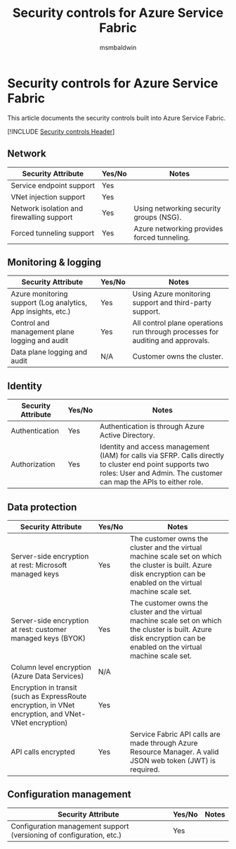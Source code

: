 ﻿---
title: Security controls for Azure Service Fabric
description: A checklist of security controls for evaluating Azure Service Fabric
services: service-fabric
documentationcenter: ''
author: msmbaldwin
manager: barbkess

ms.service: service-fabric
ms.topic: conceptual
ms.date: 04/16/2019
ms.author: mbaldwin

---

# Security controls for Azure Service Fabric

This article documents the security controls built into Azure Service Fabric. 

[!INCLUDE [Security controls Header](../../includes/security-controls-header.md)]

## Network

| Security Attribute | Yes/No | Notes |
|---|---|--|
| Service endpoint support| Yes |  |
| VNet injection support| Yes |  |
| Network isolation and firewalling support| Yes | Using networking security groups (NSG). |
| Forced tunneling support| Yes | Azure networking provides forced tunneling. |

## Monitoring & logging

| Security Attribute | Yes/No | Notes|
|---|---|--|
| Azure monitoring support (Log analytics, App insights, etc.)| Yes | Using Azure monitoring support and third-party support. |
| Control and management plane logging and audit| Yes | All control plane operations run through processes for auditing and approvals. |
| Data plane logging and audit| N/A | Customer owns the cluster.  |

## Identity

| Security Attribute | Yes/No | Notes|
|---|---|--|
| Authentication| Yes | Authentication is through Azure Active Directory. |
| Authorization| Yes | Identity and access management (IAM) for calls via SFRP. Calls directly to cluster end point supports two roles: User and Admin. The customer can map the APIs to either role. |

## Data protection

| Security Attribute | Yes/No | Notes |
|---|---|--|
| Server-side encryption at rest: Microsoft managed keys | Yes | The customer owns the cluster and the virtual machine scale set on which the cluster is built. Azure disk encryption can be enabled on the virtual machine scale set. |
| Server-side encryption at rest: customer managed keys (BYOK) | Yes | The customer owns the cluster and the virtual machine scale set on which the cluster is built. Azure disk encryption can be enabled on the virtual machine scale set. |
| Column level encryption (Azure Data Services)| N/A |  |
| Encryption in transit (such as ExpressRoute encryption, in VNet encryption, and VNet-VNet encryption)| Yes |  |
| API calls encrypted| Yes | Service Fabric API calls are made through Azure Resource Manager. A valid JSON web token (JWT) is required. |

## Configuration management

| Security Attribute | Yes/No | Notes|
|---|---|--|
| Configuration management support (versioning of configuration, etc.)| Yes | |
